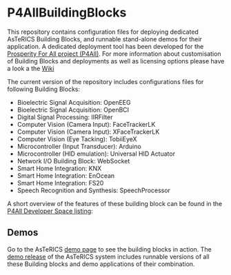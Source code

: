 # P4AllBuildingBlocks
This repository contains configuration files for deploying dedicated AsTeRICS Building Blocks, and runnable stand-alone demos for their application. A dedicated deployment tool has been developed for the [Prosperity For All project (P4All)](http://www.prosperity4all.eu/
). For more information about customisation of Building Blocks and deployments as well as licensing options please have a look a the [Wiki](https://github.com/asterics/P4AllBuildingBlocks/wiki)

The current version of the repository includes configurations files for following Building Blocks:
* Bioelectric Signal Acquisition: OpenEEG
* Bioelectric Signal Acquisition: OpenBCI
* Digital Signal Processing: IIRFilter
* Computer Vision (Camera Input): FaceTrackerLK
* Computer Vision (Camera Input): XFaceTrackerLK
* Computer Vision (Eye Tacking): TobiiEyeX
* Microcontroller (Input Transducer): Arduino
* Microcontroller (HID emulation): Universal HID Actuator
* Network I/O Building Block: WebSocket
* Smart Home Integration: KNX
* Smart Home Integration: EnOcean
* Smart Home Integration: FS20
* Speech Recognition and Synthesis: SpeechProcessor


A short overview of the features of these building block can be found in the [P4All Developer Space listing](http://portal.teco.edu/dspace/?q=en/):


## Demos
Go to the AsTeRICS [demo page](http://asterics.github.io/AsTeRICS/demos.html) to see the building blocks in action.
The [demo release](https://github.com/asterics/P4AllBuildingBlocks/releases/tag/asterics-prosperity4all-bb-demos) of the AsTeRICS system includes runnable versions of all these Building blocks and demo applications of their combination.


